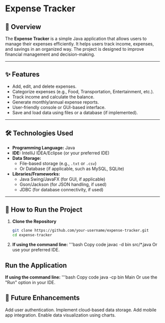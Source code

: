 # Expense Tracker

## 📖 Overview
The **Expense Tracker** is a simple Java application that allows users to manage their expenses efficiently. It helps users track income, expenses, and savings in an organized way. The project is designed to improve financial management and decision-making.

---

## ✨ Features
- Add, edit, and delete expenses.
- Categorize expenses (e.g., Food, Transportation, Entertainment, etc.).
- Track income and calculate the balance.
- Generate monthly/annual expense reports.
- User-friendly console or GUI-based interface.
- Save and load data using files or a database (if implemented).

---

## 🛠️ Technologies Used
- **Programming Language:** Java
- **IDE:** IntelliJ IDEA/Eclipse (or your preferred IDE)
- **Data Storage:** 
  - File-based storage (e.g., `.txt` or `.csv`)  
  - Or Database (if applicable, such as MySQL, SQLite)
- **Libraries/Frameworks:**
  - Java Swing/JavaFX (for GUI, if applicable)
  - Gson/Jackson (for JSON handling, if used)
  - JDBC (for database connectivity, if used)

---

## 🚀 How to Run the Project

1. **Clone the Repository**
   ```bash
   git clone https://github.com/your-username/expense-tracker.git
   cd expense-tracker
2. **If using the command line:**
'''bash
Copy code
javac -d bin src/*.java
Or use your preferred IDE.
## Run the Application

**If using the command line:**
'''bash
Copy code
java -cp bin Main
Or use the "Run" option in your IDE.

## 🌟 Future Enhancements
Add user authentication.
Implement cloud-based data storage.
Add mobile app integration.
Enable data visualization using charts.
